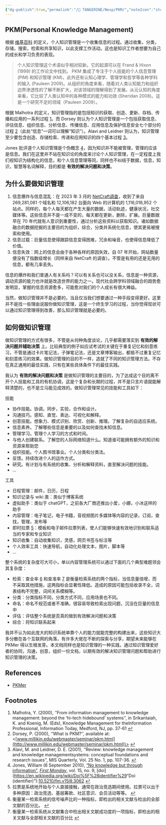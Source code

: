 ```yaml
---
{"dg-publish":true,"permalink":"/🍊 TANGERINE/Nexp/PKM/","noteIcon":"stone","created":"2024-10-23T22:37:58.000+08:00","updated":"2024-11-06T16:47:58.996+08:00"}
---
```


## PKM(Personal Knowledge Management)

根据 [维基百科](https://en.wikipedia.org/wiki/Personal%5Fknowledge%5Fmanagement) 的定义，个人知识管理是一个收集信息的过程。通过收集，分类，存储，搜索，检索和共享知识，以此支撑工作活动。这也是知识工作者想要为自己的成长和学习负责的表现。

> 个人知识管理这个术语似乎相对较新。它的起源可以在 Frand & Hixon (1999) 的工作论文中找到。 PKM 集成了专注于个人技能的个人信息管理 (PIM) 和知识管理 (KM)，此外还有认知心理学、管理学和哲学等各种学科的输入 (Pauleen 2009)。从组织的角度来看，随着对人类认知能力和组织边界渗透性的了解不断扩大，对该领域的理解得到了发展。从元认知的角度来看，它比较了人类认知中的各种模式的能力和功效 (Sheridan 2008)。这是一个研究不足的领域（Pauleen 2009）。

根据 Malhotra 的定义，知识管理指的是包括知识的获取、创造、更新、存档、传播和应用的一系列过程 [1](#user-content-fn-1)。而 Dorsey 则认为个人知识管理是一个包括获取信息、评估信息、组织信息、分析信息、传播信息、应用信息及保护信息安全七个部分的过程 [2](#user-content-fn-2)（此处“信息”一词可以理解“知识”）。Alavi and Leidner 则认为，知识管理至少要包含创造、存储检索、传递和应用知识的四个基本过程 [3](#user-content-fn-3)。

Jones 批评道个人知识管理是个伪概念 [4](#user-content-fn-4)，因为知识并不能被管理，管理的应该是信息。我们在这里并不站在知识论的角度来讨论个人知识管理，在一定程度上我们视知识为结构化的信息，和个人信息管理等同，同样也不纠结于数据，信息，知识，智慧等名词解释，目的都是 **有效的解决问题和决策**。

## 为什么要做知识管理

1. 信息爆炸与信息混乱：在 2023 年 3 月的 [NetCraft调查](https://news.netcraft.com/archives/category/web-server-survey/)，收到了来自 269,281,081 个域名和 12,106,182 台面向 Web 的计算机的 1,116,018,952 个站点。同样的，每个人每天都在产生大量的数据，活动轨迹，健康状况，社交媒体等。这些信息并不是一成不变的，每天都在更新，删除，扩展。巨量数据早在 70 年代就有人意识到重要性，通过分析这些资料以获取知识。诸如数据融合的数据挖掘的主要目的为组织，综合，分类并系统化信息，使其更易被搜索和使用。
2. 信息过载：巨量信息使得跟踪信息变得困难，冗余和噪音，也使得信息降低了价值。
3. 信息失效：网上的信息会由于各种各样的原因失效，自 07 年开始，网站数量便没有了指数级增长（同样来自 NetCraft 的调查）。不管是有用的还是无用的信息，都有几率丢失。

信息的爆炸和我们普通人有关系吗？可以有关系也可以没关系，信息是一种资源，调动资源的能力也许就是改造世界的能力之一。现代社会跨学科领域融合的趋势愈发明显，掌握的信息资源愈多，可能愈对我们的个人成长有很大裨益。

当然，做知识管理并不是必要的，当且仅当我们想要通过一种手段变得更好。这里并不是找一些理由说服你做知识管理，这是一个终生学习的过程，当你觉得现状可以通过知识管理得到改善，那么知识管理就是必要的。

## 如何做知识管理

做知识管理的方式有很多，不管是从何种角度谈论，几乎都需要落实到 **有效的解决问题并辅助决策** 上。比较典型的例子如应试考试的关键在于重复记忆和刻意练习，不管是通过卡片笔记法，子弹笔记法，还是文章博客输出，都抵不过重复记忆和刻意练习的效果。做知识管理的目的不一样，造就了不同的知识管理方法。不存在真正通用的最佳实践，只有在某些具体条件下的最佳实践。

我认为 **有效的解决问题和决策** 是做知识管理的主要目的，为了达成这个目的离不开个人技能和工具的有机协调，这是个复杂和长期的过程，并不是只言片语就能解释清楚的，也不是立马能见成效的。做知识管理常见的技能和工具如下：

技能

* 协作技能。协调，同步，实验，合作和设计。
* 沟通技巧。感知、直觉、表达、可视化和解释。
* 创意技能。想象力、模式识别、欣赏、创新、推理。了解复杂的自适应系统。
* 信息素养。了解哪些信息是重要的以及如何查找未知信息。
* 管理学习。管理个人学习的方式和时间。
* 与他人创建联系。了解您的人际网络知道什么。知道谁可能拥有额外的知识和资源来帮助您
* 组织技能。个人图书馆事业。个人分类和分类法。
* 反馈。持续改进个人的运作方式。
* 研究。有计划与有系统的收集、分析和解释资料，直至解决问题的技能。
* …

工具

* 日程管理：邮件，日历，日程
* 知识记录与 wiki 类：类似于博客系统
* 虚拟助手：类似于 chatGPT，之前各大厂商还推出小爱，小娜，小冰这样的助手
* 内容管理：电子笔记，电子书籍，音视频图片多媒体等内容的记录，订阅，查找，管理，发布等
* 即时拉票 [5](#user-content-fn-5)：模板和电子邮件拉票列表，使人们能够快速有效地识别和联系适当的专家和专业知识
* 知识收集：自动收集知识，灵感，网页书签与标注等
* 个人效率工具：快速导航，自动化处理文本，图片，脚本等
* …

整个系统的复杂度可大可小，单以内容管理系统可以通过下面的几个典型难题领会其复杂度：

* 检索：查全率 [6](#user-content-fn-6) 和查准率 [7](#user-content-fn-7) 是衡量检索系统的两个指标，当信息量倍增，而不采取其他措施，这两指标会显著性降低。造成的原因可能包括收录不全，词表结构不完整，词间关系模糊等。
* 分类：分类指标不同，分类方式不同，应用场景也不同。
* 命名：命名不规范或者不准确，很容易导致检索出现问题，沉没在巨量的信息中
* 评估：评估整个系统是否真的做到有效解决问题和决策
* 综合：将知识联系起来

我并不认为如此庞大的知识系统单靠个人的能力就能完整的构建出来，这些知识大多分散在各个互联网的角落，有许多大佬在不断的探索与分享，期望未来能够在 PKMer 得以生根发芽。本文档同样也是知识管理的一种实践，通过知识管理爱好者的协同，沟通，创意，组织一份文档，以期有效的解决知识管理问题和帮助进行知识管理的决策。

## References

- [PKMer](https://pkmer.cn/)

## Footnotes

1. Malhotra, Y. (2000), ‘‘From information management to knowledge management: beyond the ‘hi-tech hidebound’ systems’’, in Srikantaiah, K. and Koenig, M. (Eds), Knowledge Management for theInformation Professional, Information Today, Medford, NJ, pp. 37-61 [↩](#user-content-fnref-1)
2. Dorsey, P. (2000), ‘‘What is PKM?’’, available at: <[www.millikin.edu/webmaster/seminar/pkm.html](http://www.millikin.edu/webmaster/seminar/pkm.html)\> [↩](#user-content-fnref-2)
3. Alavi, M. and Leidner, D. E. (2001), ‘‘Review: knowledge management and knowledge managementsystems: conceptual foundations and research issues’’, MIS Quarterly, Vol. 25 No. 1, pp. 107-36\. [↩](#user-content-fnref-3)
4. Jones, William (6 September 2010), [“No knowledge but through information”](http://firstmonday.org/ojs/index.php/fm/article/view/3062), _[First Monday](https://en.wikipedia.org/wiki/First%5FMonday%5F%28journal%29 "First Monday (journal)")_, vol. 15, no. 9, \[doi\](<https://en.wikipedia.org/wiki/Doi%5F%28identifier%29>“Doi (identifier)”):[10.5210/fm.v15i9.3062](https://doi.org/10.5210%2Ffm.v15i9.3062) [↩](#user-content-fnref-4)
5. 拉票是系统地开始与个人直接接触，通常在政治竞选期间使用。拉票可以出于多种原因：政治竞选、基层筹款、社区意识、会员活动等等。 [↩](#user-content-fnref-5)
6. 衡量某一检索系统的信号噪声比的一种指标，即检出的相关文献与检出的全部文献的百分比。 [↩](#user-content-fnref-6)
7. 衡量某一检索系统从文献集合中检出相关文献成功度的一项指标，即检出的相关文献与全部相关文献的百分比 [↩](#user-content-fnref-7)
